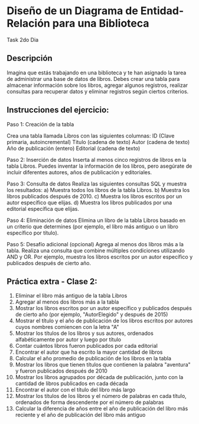 # Diseño de un Diagrama de Entidad-Relación para una Biblioteca

Task 2do Dia

## Descripción

Imagina que estás trabajando en una biblioteca y te han asignado la tarea de administrar una base de datos de libros. 
Debes crear una tabla para almacenar información sobre los libros, agregar algunos registros, realizar consultas para recuperar datos y eliminar registros según ciertos criterios.

 
## Instrucciones del ejercicio:

Paso 1: Creación de la tabla

Crea una tabla llamada Libros con las siguientes columnas:
ID (Clave primaria, autoincremental)
Titulo (cadena de texto)
Autor (cadena de texto)
Año de publicación (entero)
Editorial (cadena de texto)
 
Paso 2: Inserción de datos
Inserta al menos cinco registros de libros en la tabla Libros. Puedes inventar la información de los libros, 
pero asegúrate de incluir diferentes autores, años de publicación y editoriales.
 
Paso 3: Consulta de datos
Realiza las siguientes consultas SQL y muestra los resultados:
a) Muestra todos los libros de la tabla Libros.
b) Muestra los libros publicados después de 2010.
c) Muestra los libros escritos por un autor específico que elijas.
d) Muestra los libros publicados por una editorial específica que elijas.

Paso 4: Eliminación de datos
Elimina un libro de la tabla Libros basado en un criterio que determines 
(por ejemplo, el libro más antiguo o un libro específico por título).
 
Paso 5: Desafío adicional (opcional) 
Agrega al menos dos libros más a la tabla.
Realiza una consulta que combine múltiples condiciones utilizando AND y OR. Por ejemplo, 
muestra los libros escritos por un autor específico y publicados después de cierto año.

## Práctica extra - Clase 2: 

1) Eliminar el libro más antiguo de la tabla Libros 
2) Agregar al menos dos libros más a la tabla
3) Mostrar los libros escritos por un autor específico y publicados después de cierto año (por ejemplo, "AutorElegido" y después de 2015) 
4) Mostrar el título y el año de publicación de los libros escritos por autores cuyos nombres comiencen con la letra "A" 
5) Mostrar los títulos de los libros y sus autores, ordenados alfabéticamente por autor y luego por título 
6) Contar cuántos libros fueron publicados por cada editorial 
7) Encontrar el autor que ha escrito la mayor cantidad de libros 
8) Calcular el año promedio de publicación de los libros en la tabla 
9) Mostrar los libros que tienen títulos que contienen la palabra "aventura" y fueron publicados después de 2010 
10) Mostrar los libros agrupados por década de publicación, junto con la cantidad de libros publicados en cada década 
11) Encontrar el autor con el título del libro más largo 
12) Mostrar los títulos de los libros y el número de palabras en cada título, ordenados de forma descendente por el número de palabras 
13) Calcular la diferencia de años entre el año de publicación del libro más reciente y el año de publicación del libro más antiguo

